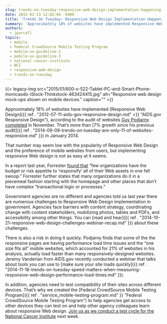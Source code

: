 ```yaml
---
slug: trends-on-tuesday-responsive-web-design-implementation-happening-piecemeal
date: 2015-01-13 12:02:04 -0400
title: 'Trends On Tuesday: Responsive Web Design Implementation Happening Piecemeal'
summary: 'Approximately 18% of websites have implemented Responsive Web Design, according to the audit of websites Guy Podjarny completed in November. That&#8217;s more than 7% growth since his previous audit in January 2014. That number may seem low with the popularity of Responsive Web Design and the preference of mobile websites from users, but implementing responsive Web'
authors:
  - jparcell
topics:
  - mobile
  - Federal CrowdSource Mobile Testing Program
  - mobile-ux-guideline-1
  - mobile-ux-guideline-3
  - national-cancer-institute
  - NCI
  - responsive-web-design
  - trends-on-tuesday
---
```


{{< legacy-img src="2015/01/600-x-522-Tablet-PC-and-Smart-Phone-monicaodo-iStock-Thinkstock-463424415.jpg" alt="Responsive web design mock-ups shown on mobile devices." caption="" >}}

Approximately 18% of websites have implemented [Responsive Web Design]({{ ref . "2012-07-11-aids-gov-responsive-design.md" >}} "AIDS.gov Responsive Design"), according to the audit of websites [Guy Podjarny completed](http://www.guypo.com/rwd-2014/) in November. That&#8217;s more than [7% growth since his previous audit]({{ ref . "2014-09-09-trends-on-tuesday-are-only-11-of-websites-responsive.md" }}) in January 2014.

That number may seem low with the popularity of Responsive Web Design and the preference of mobile websites from users, but implementing responsive Web design is not as easy at it seems.

In a report last year, Forrester [found that](http://www.mobilemarketingwatch.com/forrester-marketers-should-embrace-responsive-web-design-45797/) &#8220;few organizations have the budget or risk appetite to ‘responsify’ all of their Web assets in one fell swoop.&#8221; Forrester further states that many organizations do it in a piecemeal fashion starting with the homepage and other places that don&#8217;t have complex &#8220;transactional logic or processes.&#8221;

Government agencies are no different and agencies told us last year there are numerous challenges to Responsive Web Design implementation in government. Agencies face barriers with content strategy, coordinating change with content stakeholders, mobilizing photos, tables and PDFs, and accessibility among other things. You can [read and hear]({{ ref . "2014-10-21-responsive-web-design-challenges-webinar-recap.md" }}) about these challenges.

There is also a risk in doing it quickly. Podjarny finds that some of the the responsive pages are having performance load time issues and the &#8220;one size fits all&#8221; mobile websites, which accounted for 21% of websites in his analysis, actually load faster than many responsively-designed websites. Jeremy Vanderlan from AIDS.gov recently conducted a webinar that talks about tools you can use to [make sure your site loads quickly]({{ ref . "2014-11-18-trends-on-tuesday-speed-matters-when-measuring-responsive-web-design-performance-load-times.md" }}).

In addition, agencies need to test compatibility of their sites across different devices. That&#8217;s why we created the [Federal CrowdSource Mobile Testing Program]({{ ref . "service_mobile-testing-program.md" }} "Federal CrowdSource Mobile Testing Program") to help agencies get access to other devices they can test on and help other agency colleagues learn about responsive Web design. [Join us as we conduct a test cycle for the National Cancer Institute](https://midas.18f.us/tasks/21) next week.
